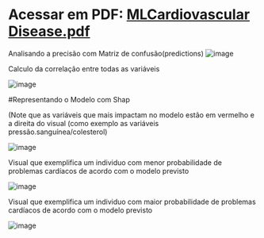 
# Acessar em PDF: [MLCardiovascular Disease.pdf](https://github.com/Gustavodpo/ML.RFCardiovascular-/files/11264671/MLCardiovascular.Disease.pdf)

Analisando a precisão com Matriz de confusão(predictions)
![image](https://user-images.githubusercontent.com/87186097/232858699-aaeaf869-db86-4644-9835-6e5f77a61662.png)


Calculo da correlação entre todas as variáveis

![image](https://user-images.githubusercontent.com/87186097/232859101-62fafbf7-9a1c-4ac2-9cf7-7da15f2d38aa.png)


#Representando o Modelo com Shap

(Note que as variáveis que mais impactam no modelo estão em vermelho e a direita do visual (como exemplo as variáveis pressão.sanguínea/colesterol)

![image](https://user-images.githubusercontent.com/87186097/232859370-2897aa2c-9993-48af-a281-9ddd29d03845.png)



Visual que exemplifica um individuo com menor probabilidade de problemas cardíacos de acordo com o modelo previsto

![image](https://user-images.githubusercontent.com/87186097/232860130-3986fa5c-1379-4aeb-b702-7700402854db.png)


Visual que exemplifica um individuo com maior probabilidade de problemas cardíacos de acordo com o modelo previsto

![image](https://user-images.githubusercontent.com/87186097/232860854-8d189dfe-dba5-411a-8056-23c0ca559c05.png)






